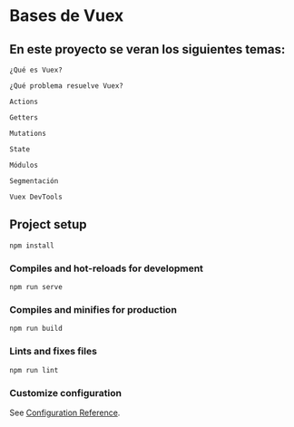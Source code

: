 # Bases de Vuex
## En este proyecto se veran los siguientes temas:
    
    ¿Qué es Vuex?

    ¿Qué problema resuelve Vuex?

    Actions

    Getters

    Mutations

    State

    Módulos

    Segmentación

    Vuex DevTools

## Project setup
```
npm install
```

### Compiles and hot-reloads for development
```
npm run serve
```

### Compiles and minifies for production
```
npm run build
```

### Lints and fixes files
```
npm run lint
```

### Customize configuration
See [Configuration Reference](https://cli.vuejs.org/config/).
